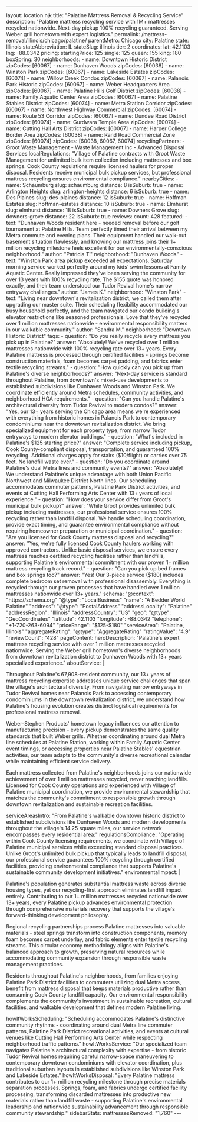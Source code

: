 ---
layout: location.njk
title: "Palatine Mattress Removal & Recycling Service"
description: "Palatine mattress recycling service with 1M+ mattresses recycled nationwide. Next-day pickup 100% recycling guaranteed. Serving Weber grill hometown with expert logistics."
permalink: /mattress-removal/illinois/chicago/palatine/ parentMetro: Chicago
city: Palatine state: Illinois stateAbbreviation: IL stateSlug: illinois tier: 2 coordinates: lat: 42.1103 lng: -88.0342 pricing: startingPrice: 125 single: 125 queen: 155 king: 180 boxSpring: 30 neighborhoods: - name: Downtown Historic District zipCodes: [60067] - name: Dunhaven Woods zipCodes: [60038] - name: Winston Park zipCodes: [60067] - name: Lakeside Estates zipCodes: [60074] - name: Willow Creek Condos zipCodes: [60067] - name: Palanois Park Historic zipCodes: [60067] - name: Weber Headquarters Area zipCodes: [60067] - name: Palatine Hills Golf District zipCodes: [60038] - name: Family Aquatic Center Area zipCodes: [60067] - name: Palatine Stables District zipCodes: [60074] - name: Metra Station Corridor zipCodes: [60067] - name: Northwest Highway Commercial zipCodes: [60074] - name: Route 53 Corridor zipCodes: [60067] - name: Dundee Road District zipCodes: [60074] - name: Gurdwara Temple Area zipCodes: [60074] - name: Cutting Hall Arts District zipCodes: [60067] - name: Harper College Border Area zipCodes: [60038] - name: Rand Road Commercial Zone zipCodes: [60074] zipCodes: [60038, 60067, 60074] recyclingPartners: - Groot Waste Management - Waste Management Inc - Advanced Disposal Services localRegulations: "Village of Palatine contracts with Groot Waste Management for unlimited bulk item collection including mattresses and box springs. Cook County regulations require licensed haulers for proper disposal. Residents receive municipal bulk pickup services, but professional mattress recycling ensures environmental compliance." nearbyCities: - name: Schaumburg slug: schaumburg distance: 8 isSuburb: true - name: Arlington Heights slug: arlington-heights distance: 6 isSuburb: true - name: Des Plaines slug: des-plaines distance: 12 isSuburb: true - name: Hoffman Estates slug: hoffman-estates distance: 10 isSuburb: true - name: Elmhurst slug: elmhurst distance: 18 isSuburb: true - name: Downers Grove slug: downers-grove distance: 22 isSuburb: true reviews: count: 428 featured: - text: "Dunhaven Woods resident here - needed removal before our golf tournament at Palatine Hills. Team perfectly timed their arrival between my Metra commute and evening plans. Their equipment handled our walk-out basement situation flawlessly, and knowing our mattress joins their 1+ million recycling milestone feels excellent for our environmentally-conscious neighborhood." author: "Patricia T." neighborhood: "Dunhaven Woods" - text: "Winston Park area pickup exceeded all expectations. Saturday morning service worked perfectly around my kids' swim lessons at Family Aquatic Center. Really impressed they've been serving the community for over 13 years with 100% recycling rate. The $155 quote was honored exactly, and their team understood our Tudor Revival home's narrow entryway challenges." author: "James K." neighborhood: "Winston Park" - text: "Living near downtown's revitalization district, we called them after upgrading our master suite. Their scheduling flexibility accommodated our busy household perfectly, and the team navigated our condo building's elevator restrictions like seasoned professionals. Love that they've recycled over 1 million mattresses nationwide - environmental responsibility matters in our walkable community." author: "Sandra M." neighborhood: "Downtown Historic District" faqs: - question: "Do you really recycle every mattress you pick up in Palatine?" answer: "Absolutely! We've recycled over 1 million mattresses nationwide with 100% recycling rate over 13+ years. Every Palatine mattress is processed through certified facilities - springs become construction materials, foam becomes carpet padding, and fabrics enter textile recycling streams." - question: "How quickly can you pick up from Palatine's diverse neighborhoods?" answer: "Next-day service is standard throughout Palatine, from downtown's mixed-use developments to established subdivisions like Dunhaven Woods and Winston Park. We coordinate efficiently around Metra schedules, community activities, and neighborhood HOA requirements." - question: "Can you handle Palatine's architectural diversity from Tudor Revival to modern condos?" answer: "Yes, our 13+ years serving the Chicago area means we're experienced with everything from historic homes in Palanois Park to contemporary condominiums near the downtown revitalization district. We bring specialized equipment for each property type, from narrow Tudor entryways to modern elevator buildings." - question: "What's included in Palatine's $125 starting price?" answer: "Complete service including pickup, Cook County-compliant disposal, transportation, and guaranteed 100% recycling. Additional charges apply for stairs ($10/flight) or carries over 75 feet. No landfill waste ever." - question: "Do you coordinate around Palatine's dual Metra lines and community events?" answer: "Absolutely! We understand Palatine's unique advantage with both Union Pacific Northwest and Milwaukee District North lines. Our scheduling accommodates commuter patterns, Palatine Park District activities, and events at Cutting Hall Performing Arts Center with 13+ years of local experience." - question: "How does your service differ from Groot's municipal bulk pickup?" answer: "While Groot provides unlimited bulk pickup including mattresses, our professional service ensures 100% recycling rather than landfill disposal. We handle scheduling coordination, provide exact timing, and guarantee environmental compliance without requiring homeowner preparation or municipal coordination." - question: "Are you licensed for Cook County mattress disposal and recycling?" answer: "Yes, we're fully licensed Cook County haulers working with approved contractors. Unlike basic disposal services, we ensure every mattress reaches certified recycling facilities rather than landfills, supporting Palatine's environmental commitment with our proven 1+ million mattress recycling track record." - question: "Can you pick up bed frames and box springs too?" answer: "Yes! Our 3-piece service ($180) includes complete bedroom set removal with professional disassembly. Everything is recycled through our proven processes that have handled over 1 million mattresses nationwide over 13+ years." schema: "@context": "https://schema.org" "@type": "LocalBusiness" "name": "A Bedder World Palatine" "address": "@type": "PostalAddress" "addressLocality": "Palatine" "addressRegion": "Illinois" "addressCountry": "US" "geo": "@type": "GeoCoordinates" "latitude": 42.1103 "longitude": -88.0342 "telephone": "+1-720-263-6094" "priceRange": "$125-$180" "serviceArea": "Palatine, Illinois" "aggregateRating": "@type": "AggregateRating" "ratingValue": "4.9" "reviewCount": "428" pageContent: heroDescription: "Palatine's expert mattress recycling service with over 1 million mattresses recycled nationwide. Serving the Weber grill hometown's diverse neighborhoods from downtown revitalization district to Dunhaven Woods with 13+ years specialized experience." aboutService: | <p>Throughout Palatine's 67,908-resident community, our 13+ years of mattress recycling expertise addresses unique service challenges that span the village's architectural diversity. From navigating narrow entryways in Tudor Revival homes near Palanois Park to accessing contemporary condominiums in the downtown revitalization district, we understand how Palatine's housing evolution creates distinct logistical requirements for professional mattress removal.</p> <p>Weber-Stephen Products' hometown legacy influences our attention to manufacturing precision - every pickup demonstrates the same quality standards that built Weber grills. Whether coordinating around dual Metra line schedules at Palatine Station, working within Family Aquatic Center event timings, or accessing properties near Palatine Stables' equestrian activities, our team adapts to the community's diverse recreational calendar while maintaining efficient service delivery.</p> <p>Each mattress collected from Palatine's neighborhoods joins our nationwide achievement of over 1 million mattresses recycled, never reaching landfills. Licensed for Cook County operations and experienced with Village of Palatine municipal coordination, we provide environmental stewardship that matches the community's commitment to responsible growth through downtown revitalization and sustainable recreation facilities.</p> serviceAreasIntro: "From Palatine's walkable downtown historic district to established subdivisions like Dunhaven Woods and modern developments throughout the village's 14.25 square miles, our service network encompasses every residential area:" regulationsCompliance: "Operating within Cook County licensing requirements, we coordinate with Village of Palatine municipal services while exceeding standard disposal practices. Unlike Groot's unlimited bulk pickup that typically leads to landfill disposal, our professional service guarantees 100% recycling through certified facilities, providing environmental compliance that supports Palatine's sustainable community development initiatives." environmentalImpact: | <p>Palatine's population generates substantial mattress waste across diverse housing types, yet our recycling-first approach eliminates landfill impact entirely. Contributing to our 1+ million mattresses recycled nationwide over 13+ years, every Palatine pickup advances environmental protection through comprehensive materials recovery that supports the village's forward-thinking development philosophy.</p> <p>Regional recycling partnerships process Palatine mattresses into valuable materials - steel springs transform into construction components, memory foam becomes carpet underlay, and fabric elements enter textile recycling streams. This circular economy methodology aligns with Palatine's balanced approach to growth, preserving natural resources while accommodating community expansion through responsible waste management practices.</p> <p>Residents throughout Palatine's neighborhoods, from families enjoying Palatine Park District facilities to commuters utilizing dual Metra access, benefit from mattress disposal that keeps materials productive rather than consuming Cook County landfill capacity. Our environmental responsibility complements the community's investment in sustainable recreation, cultural facilities, and walkable development that defines modern Palatine living.</p> howItWorksScheduling: "Scheduling accommodates Palatine's distinctive community rhythms - coordinating around dual Metra line commuter patterns, Palatine Park District recreational activities, and events at cultural venues like Cutting Hall Performing Arts Center while respecting neighborhood traffic patterns." howItWorksService: "Our specialized team navigates Palatine's architectural complexity with expertise - from historic Tudor Revival homes requiring careful narrow-space maneuvering to contemporary downtown condominiums with elevator coordination, plus traditional suburban layouts in established subdivisions like Winston Park and Lakeside Estates." howItWorksDisposal: "Every Palatine mattress contributes to our 1+ million recycling milestone through precise materials separation processes. Springs, foam, and fabrics undergo certified facility processing, transforming discarded mattresses into productive new materials rather than landfill waste - supporting Palatine's environmental leadership and nationwide sustainability advancement through responsible community stewardship." sidebarStats: mattressesRemoved: "1,760" ---